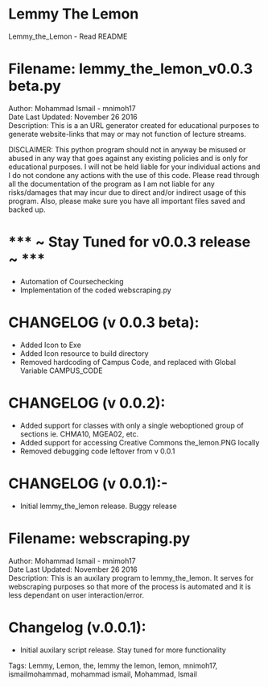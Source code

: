 # Lemmy The Lemon
Lemmy_the_Lemon - Read README

# Filename: lemmy_the_lemon_v0.0.3 beta.py
Author: Mohammad Ismail - mnimoh17</br>
Date Last Updated: November 26 2016</br>
Description: This is a an URL generator created for educational purposes to
generate website-links that may or may not function of lecture streams.

DISCLAIMER: This python program should not in anyway be misused or abused
in any way that goes against any existing policies and is only for educational
purposes. I will not be held liable for your individual actions and I do
not condone any actions with the use of this code. Please read through all
the documentation of the program as I am not liable for any risks/damages
that may incur due to direct and/or indirect usage of this program.
Also, please make sure you have all important files saved and backed up.

# *** ~ Stay Tuned for v0.0.3 release ~ ***
* Automation of Coursechecking</br>
* Implementation of the coded webscraping.py</br>

# CHANGELOG (v 0.0.3 beta):
* Added Icon to Exe</br>
* Added Icon resource to build directory</br>
* Removed hardcoding of Campus Code, and replaced with Global Variable CAMPUS_CODE</br>

# CHANGELOG (v 0.0.2):
* Added support for classes with only a single weboptioned group of sections ie. CHMA10, MGEA02, etc.</br>
* Added support for accessing Creative Commons the_lemon.PNG locally</br>
* Removed debugging code leftover from v 0.0.1</br>

# CHANGELOG (v 0.0.1):-
* Initial lemmy_the_lemon release. Buggy release</br>

# Filename: webscraping.py
Author: Mohammad Ismail - mnimoh17</br>
Date Last Updated: November 26 2016</br>
Description: This is an auxilary program to lemmy_the_lemon. It serves for
webscraping purposes so that more of the process is automated and it is
less dependant on user interaction/error.</br>

# Changelog (v.0.0.1):
* Initial auxilary script release. Stay tuned for more functionality</br>

Tags: Lemmy, Lemon, the, lemmy the lemon, lemon, mnimoh17, ismailmohammad, mohammad ismail, Mohammad, Ismail

